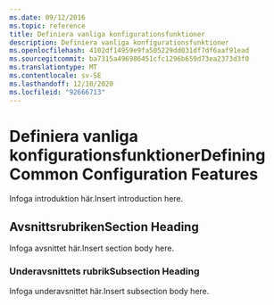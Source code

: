 ```yaml
---
ms.date: 09/12/2016
ms.topic: reference
title: Definiera vanliga konfigurationsfunktioner
description: Definiera vanliga konfigurationsfunktioner
ms.openlocfilehash: 4102df14959e9fa505229dd031df7df6aaf91ead
ms.sourcegitcommit: ba7315a496986451cfc1296b659d73ea2373d3f0
ms.translationtype: MT
ms.contentlocale: sv-SE
ms.lasthandoff: 12/10/2020
ms.locfileid: "92666713"
---
```

# <a name="defining-common-configuration-features"></a><span data-ttu-id="058a7-103">Definiera vanliga konfigurationsfunktioner</span><span class="sxs-lookup"><span data-stu-id="058a7-103">Defining Common Configuration Features</span></span>

<span data-ttu-id="058a7-104">Infoga introduktion här.</span><span class="sxs-lookup"><span data-stu-id="058a7-104">Insert introduction here.</span></span>

## <a name="section-heading"></a><span data-ttu-id="058a7-105">Avsnittsrubriken</span><span class="sxs-lookup"><span data-stu-id="058a7-105">Section Heading</span></span>

<span data-ttu-id="058a7-106">Infoga avsnittet här.</span><span class="sxs-lookup"><span data-stu-id="058a7-106">Insert section body here.</span></span>

### <a name="subsection-heading"></a><span data-ttu-id="058a7-107">Underavsnittets rubrik</span><span class="sxs-lookup"><span data-stu-id="058a7-107">Subsection Heading</span></span>

<span data-ttu-id="058a7-108">Infoga underavsnittet här.</span><span class="sxs-lookup"><span data-stu-id="058a7-108">Insert subsection body here.</span></span>
